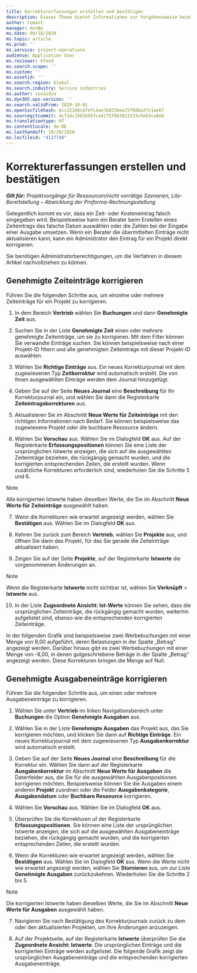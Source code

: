 ```yaml
---
title: Korrekturerfassungen erstellen und bestätigen
description: Dieses Thema bietet Informationen zur Vorgehensweise beim Erstellen und Bestätigen von Korrekturerfassungen.
author: rumant
manager: AnnBe
ms.date: 09/18/2020
ms.topic: article
ms.prod: ''
ms.service: project-operations
audience: Application User
ms.reviewer: kfend
ms.search.scope: ''
ms.custom: ''
ms.assetid: ''
ms.search.region: Global
ms.search.industry: Service industries
ms.author: suvaidya
ms.dyn365.ops.version: ''
ms.search.validFrom: 2020-10-01
ms.openlocfilehash: 6cc22168cdfefc4ae7b833bea75f68ba37c1ee67
ms.sourcegitcommit: 4cf1dc1561b92fca4175f0b3813133c5e63ce8e6
ms.translationtype: HT
ms.contentlocale: de-DE
ms.lasthandoff: 10/28/2020
ms.locfileid: "4127749"
---
```

# <a name="create-and-confirm-correction-journals"></a>Korrekturerfassungen erstellen und bestätigen

_**Gilt für:** Projektvorgänge für Ressourcen/nicht vorrätige Szenarien, Lite-Bereitstellung – Abwicklung der Proforma-Rechnungsstellung_

Gelegentlich kommt es vor, dass ein Zeit- oder Kosteneintrag falsch eingegeben wird. Beispielsweise kann ein Berater beim Erstellen eines Zeiteintrags das falsche Datum auswählen oder die Zahlen bei der Eingabe einer Ausgabe umsetzen. Wenn ein Berater die übermittelten Einträge nicht aktualisieren kann, kann ein Administrator den Eintrag für ein Projekt direkt korrigieren.

Sie benötigen Administratorberechtigungen, um die Verfahren in diesem Artikel nachvollziehen zu können.

## <a name="correct-approved-time-entries"></a>Genehmigte Zeiteinträge korrigieren     

Führen Sie die folgenden Schritte aus, um einzelne oder mehrere Zeiteinträge für ein Projekt zu korrigieren.

1. In dem Bereich **Vertrieb** wählen Sie **Buchungen** und dann **Genehmigte Zeit** aus. 

2. Suchen Sie in der Liste **Genehmigte Zeit** einen oder mehrere genehmigte Zeiteinträge, um sie zu korrigieren. Mit dem Filter können Sie verwandte Einträge suchen. Sie können beispielsweise nach einer Projekt-ID filtern und alle genehmigten Zeiteinträge mit dieser Projekt-ID auswählen.

3. Wählen Sie **Richtige Einträge** aus. Ein neues Korrekturjournal mit dem zugewiesenen Typ **Zeitkorrektur** wird automatisch erstellt. Die von Ihnen ausgewählten Einträge werden dem Journal hinzugefügt. 

4. Geben Sie auf der Seite **Neues Journal** eine **Beschreibung** für Ihr Korrekturjournal ein, und wählen Sie dann die Registerkarte **Zeiteintragskorrekturen** aus.  

5. Aktualisieren Sie im Abschnitt **Neue Werte für Zeiteinträge** mit den richtigen Informationen nach Bedarf. Sie können beispielsweise das zugewiesene Projekt oder die buchbare Ressource ändern.

6. Wählen Sie **Vorschau** aus. Wählen Sie im Dialogfeld **OK** aus. Auf der Registerkarte **Erfassungspositionen** können Sie eine Liste der ursprünglichen Istwerte anzeigen, die sich auf die ausgewählten Zeiteinträge beziehen, die rückgängig gemacht wurden, und die korrigierten entsprechenden Zeilen, die erstellt wurden. Wenn zusätzliche Korrekturen erforderlich sind, wiederholen Sie die Schritte 5 und 6. 

> [!NOTE]
> Alle korrigierten Istwerte haben dieselben Werte, die Sie im Abschnitt **Neue Werte für Zeiteinträge** ausgewählt haben.

7. Wenn die Korrekturen wie erwartet angezeigt werden, wählen Sie **Bestätigen** aus. Wählen Sie im Dialogfeld **OK** aus.

8. Kehren Sie zurück zum Bereich **Vertrieb**, wählen Sie **Projekte** aus, und öffnen Sie dann das Projekt, für das Sie gerade die Zeiteinträge aktualisiert haben. 

9. Zeigen Sie auf der Seite **Projekte**, auf der Registerkarte **Istwerte** die vorgenommenen Änderungen an. 

> [!NOTE]
> Wenn die Registerkarte **Istwerte** nicht sichtbar ist, wählen Sie **Verknüpft** > **Istwerte** aus.  

10. In der Liste **Zugeordnete Ansicht: Ist-Werte** können Sie sehen, dass die ursprünglichen Zeiteinträge, die rückgängig gemacht wurden, weiterhin aufgelistet sind, ebenso wie die entsprechenden korrigierten Zeiteinträge. 

In der folgenden Grafik sind beispielsweise zwei Werbebuchungen mit einer Menge von 8,00 aufgeführt, deren Belastungen in der Spalte „Betrag“ angezeigt werden. Darüber hinaus gibt es zwei Werbebuchungen mit einer Menge von -8,00, in denen gutgeschriebene Beträge in der Spalte „Betrag“ angezeigt werden. Diese Korrekturen bringen die Menge auf Null.

 
## <a name="correct-approved-expense-entries"></a>Genehmigte Ausgabeneinträge korrigieren

Führen Sie die folgenden Schritte aus, um einen oder mehrere Ausgabeneinträge zu korrigieren. 

1. Wählen Sie unter **Vertrieb** im linken Navigationsbereich unter **Buchungen** die Option **Genehmigte Ausgaben** aus.

2. Wählen Sie in der Liste **Genehmigte Ausgaben** das Projekt aus, das Sie korrigieren möchten, und klicken Sie dann auf **Richtige Einträge**. Ein neues Korrekturjournal mit dem zugewiesenen Typ **Ausgabenkorrektur** wird automatisch erstellt. 

3. Geben Sie auf der Seite **Neues Journal** eine **Beschreibung** für die Korrektur ein. Wählen Sie dann auf der Registerkarte **Ausgabenkorrektur** im Abschnitt **Neue Werte für Ausgaben** die Datenfelder aus, die Sie für die ausgewählten Ausgabenpositionen korrigieren möchten. Beispielsweise können Sie die Ausgaben einem anderen **Projekt** zuordnen oder die Felder **Ausgabenkategorie**, **Ausgabendatum** oder **Buchbare Ressource** korrigieren.

4. Wählen Sie **Vorschau** aus. Wählen Sie im Dialogfeld **OK** aus. 

5. Überprüfen Sie die Korrekturen uf der Registerkarte **Erfassungspositionen**. Sie können eine Liste der ursprünglichen Istwerte anzeigen, die sich auf die ausgewählten Ausgabeneinträge beziehen, die rückgängig gemacht wurden, und die korrigierten entsprechenden Zeilen, die erstellt wurden.

6. Wenn die Korrekturen wie erwartet angezeigt werden, wählen Sie **Bestätigen** aus. Wählen Sie im Dialogfeld **OK** aus. Wenn die Werte nicht wie erwartet angezeigt werden, wählen Sie **Stornieren** aus, um zur Liste **Genehmigte Ausgaben** zurückzukehren. Wiederholen Sie die Schritte 2 bis 5. 

> [!NOTE]
> Die korrigierten Istwerte haben dieselben Werte, die Sie im Abschnitt **Neue Werte für Ausgaben** ausgewählt haben.

7. Navigieren Sie nach Bestätigung des Korrekturjournals zurück zu dem oder den aktualisierten Projekten, um Ihre Änderungen anzuzeigen.  

8. Auf der Projektseite, auf der Registerkarte **Istwerte** überprüfen Sie die **Zugeordnete Ansicht: Istwerte**. Die ursprünglichen Einträge und die korrigierten Einträge werden aufgelistet. Die folgende Grafik zeigt die ursprünglichen Ausgabeneinträge und die entsprechenden korrigierten Ausgabeneinträge. 


